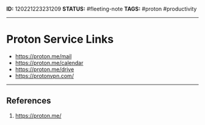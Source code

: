 **ID:** 120221223231209
**STATUS:** #fleeting-note
**TAGS:** #proton #productivity

---

# Proton Service Links
- https://proton.me/mail
- https://proton.me/calendar
- https://proton.me/drive
- https://protonvpn.com/

---
## References
1. https://proton.me/